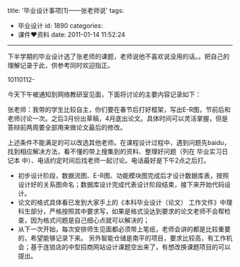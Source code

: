 title: '毕业设计事项[1]——张老师说'
tags:
  - 毕业设计
id: 1890
categories:
  - 课件❤资料
date: 2011-01-14 11:52:24
---

下半学期的毕业设计选了张老师的课题，老师说他不喜欢说没用的话。。把自己的理解记录于此，供参考同时欢迎指正。

10110112-

今天下午被通知到网络教研室见面，下面将讨论的主要内容记录如下：

张老师：我带的学生比较自主，你们要在春节后打好框架，写出E-R图，节前后和老师讨论一次。之后3月份出草稿，4月底出论文。具体时间可以灵活掌握，但是答辩前两周要全部用来做论文最后的修改。

上述条件不能满足的可以改选其他老师。在课程设计过程中，遇到问题先baidu，找到相应解决方法，看不懂的带上搜集到的资料、整理好问题（列在 毕业实习日记本 中）、电话约定时间后找老师一起讨论。电话最好是下午2点之后打。<!--more-->

*   初步设计阶段，数据流图、E-R图、功能模块图完成后才设计数据库表，按照设计好的关系图命名；数据库设计完成代表设计阶段结束，接下来开始代码设计。
*   论文的格式具体看已发到大家手上的《本科毕业设计（论文） 工作文件》中理科生部分，严格按照其中要求写，如果是格式没达到要求的论文老师不会帮检查，因为格式问题是自己细心点就可以解决的；
*   从下一次开始，每次安排师生见面都必须带上笔纸，老师会讲的都是比较重要的，希望能够记录下来。
另外智能仓储是南平的项目，要求比较高，有工作机会；基于连锁店的中型招商网站设计课题空出来了，有想改换课题项目的可以提出。
